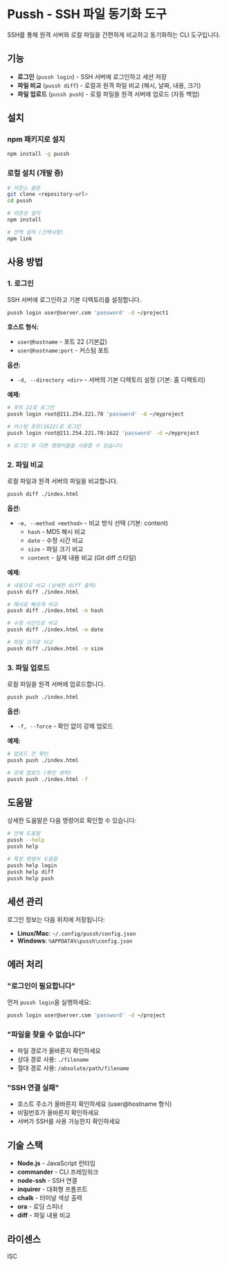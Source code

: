 # Pussh - SSH 파일 동기화 도구

SSH를 통해 원격 서버와 로컬 파일을 간편하게 비교하고 동기화하는 CLI 도구입니다.

## 기능

- **로그인** (`pussh login`) - SSH 서버에 로그인하고 세션 저장
- **파일 비교** (`pussh diff`) - 로컬과 원격 파일 비교 (해시, 날짜, 내용, 크기)
- **파일 업로드** (`pussh push`) - 로컬 파일을 원격 서버에 업로드 (자동 백업)

## 설치

### npm 패키지로 설치

```bash
npm install -g pussh
```

### 로컬 설치 (개발 중)

```bash
# 저장소 클론
git clone <repository-url>
cd pussh

# 의존성 설치
npm install

# 전역 설치 (선택사항)
npm link
```

## 사용 방법

### 1. 로그인

SSH 서버에 로그인하고 기본 디렉토리를 설정합니다.

```bash
pussh login user@server.com 'password' -d ~/project1
```

**호스트 형식:**
- `user@hostname` - 포트 22 (기본값)
- `user@hostname:port` - 커스텀 포트

**옵션:**
- `-d, --directory <dir>` - 서버의 기본 디렉토리 설정 (기본: 홈 디렉토리)

**예제:**
```bash
# 포트 22로 로그인
pussh login root@211.254.221.78 'password' -d ~/myproject

# 커스텀 포트(1622)로 로그인
pussh login root@211.254.221.78:1622 'password' -d ~/myproject

# 로그인 후 다른 명령어들을 사용할 수 있습니다
```

### 2. 파일 비교

로컬 파일과 원격 서버의 파일을 비교합니다.

```bash
pussh diff ./index.html
```

**옵션:**
- `-m, --method <method>` - 비교 방식 선택 (기본: content)
  - `hash` - MD5 해시 비교
  - `date` - 수정 시간 비교
  - `size` - 파일 크기 비교
  - `content` - 실제 내용 비교 (Git diff 스타일)

**예제:**
```bash
# 내용으로 비교 (상세한 diff 출력)
pussh diff ./index.html

# 해시로 빠르게 비교
pussh diff ./index.html -m hash

# 수정 시간으로 비교
pussh diff ./index.html -m date

# 파일 크기로 비교
pussh diff ./index.html -m size
```

### 3. 파일 업로드

로컬 파일을 원격 서버에 업로드합니다.

```bash
pussh push ./index.html
```

**옵션:**
- `-f, --force` - 확인 없이 강제 업로드

**예제:**
```bash
# 업로드 전 확인
pussh push ./index.html

# 강제 업로드 (확인 생략)
pussh push ./index.html -f
```

## 도움말

상세한 도움말은 다음 명령어로 확인할 수 있습니다:

```bash
# 전체 도움말
pussh --help
pussh help

# 특정 명령어 도움말
pussh help login
pussh help diff
pussh help push
```

## 세션 관리

로그인 정보는 다음 위치에 저장됩니다:
- **Linux/Mac**: `~/.config/pussh/config.json`
- **Windows**: `%APPDATA%\pussh\config.json`

## 에러 처리

### "로그인이 필요합니다"

먼저 `pussh login`을 실행하세요:
```bash
pussh login user@server.com 'password' -d ~/project
```

### "파일을 찾을 수 없습니다"

- 파일 경로가 올바른지 확인하세요
- 상대 경로 사용: `./filename`
- 절대 경로 사용: `/absolute/path/filename`

### "SSH 연결 실패"

- 호스트 주소가 올바른지 확인하세요 (user@hostname 형식)
- 비밀번호가 올바른지 확인하세요
- 서버가 SSH를 사용 가능한지 확인하세요

## 기술 스택

- **Node.js** - JavaScript 런타임
- **commander** - CLI 프레임워크
- **node-ssh** - SSH 연결
- **inquirer** - 대화형 프롬프트
- **chalk** - 터미널 색상 출력
- **ora** - 로딩 스피너
- **diff** - 파일 내용 비교

## 라이센스

ISC
